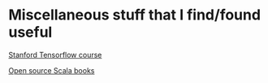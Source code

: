 # Miscellaneous stuff that I find/found useful

[Stanford Tensorflow course](https://web.stanford.edu/class/cs20si/index.html)

[Open source Scala books](http://underscore.io/books)
